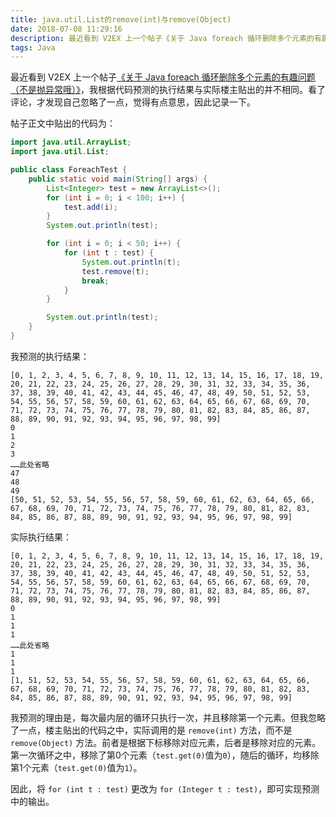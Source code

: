 ```yaml
---
title: java.util.List的remove(int)与remove(Object)
date: 2018-07-08 11:29:16
description: 最近看到 V2EX 上一个帖子《关于 Java foreach 循环删除多个元素的有趣问题（不是抛异常哦）》，我根据代码预测的执行结果与实际楼主贴出的并不相同。看了评论，才发现自己忽略了一点，觉得有点意思，因此记录一下。
tags: Java
---
```


最近看到 V2EX 上一个帖子[《关于 Java foreach 循环删除多个元素的有趣问题（不是抛异常哦）》](https://www.v2ex.com/t/465153)，我根据代码预测的执行结果与实际楼主贴出的并不相同。看了评论，才发现自己忽略了一点，觉得有点意思，因此记录一下。

帖子正文中贴出的代码为：

```java
import java.util.ArrayList;
import java.util.List;

public class ForeachTest {
    public static void main(String[] args) {
        List<Integer> test = new ArrayList<>();
        for (int i = 0; i < 100; i++) {
            test.add(i);
        }
        System.out.println(test);

        for (int i = 0; i < 50; i++) {
            for (int t : test) {
                System.out.println(t);
                test.remove(t);
                break;
            }
        }

        System.out.println(test);
    }
}
```

我预测的执行结果：

```
[0, 1, 2, 3, 4, 5, 6, 7, 8, 9, 10, 11, 12, 13, 14, 15, 16, 17, 18, 19, 20, 21, 22, 23, 24, 25, 26, 27, 28, 29, 30, 31, 32, 33, 34, 35, 36, 37, 38, 39, 40, 41, 42, 43, 44, 45, 46, 47, 48, 49, 50, 51, 52, 53, 54, 55, 56, 57, 58, 59, 60, 61, 62, 63, 64, 65, 66, 67, 68, 69, 70, 71, 72, 73, 74, 75, 76, 77, 78, 79, 80, 81, 82, 83, 84, 85, 86, 87, 88, 89, 90, 91, 92, 93, 94, 95, 96, 97, 98, 99]
0
1
2
3
……此处省略
47
48
49
[50, 51, 52, 53, 54, 55, 56, 57, 58, 59, 60, 61, 62, 63, 64, 65, 66, 67, 68, 69, 70, 71, 72, 73, 74, 75, 76, 77, 78, 79, 80, 81, 82, 83, 84, 85, 86, 87, 88, 89, 90, 91, 92, 93, 94, 95, 96, 97, 98, 99]
```

实际执行结果：

```
[0, 1, 2, 3, 4, 5, 6, 7, 8, 9, 10, 11, 12, 13, 14, 15, 16, 17, 18, 19, 20, 21, 22, 23, 24, 25, 26, 27, 28, 29, 30, 31, 32, 33, 34, 35, 36, 37, 38, 39, 40, 41, 42, 43, 44, 45, 46, 47, 48, 49, 50, 51, 52, 53, 54, 55, 56, 57, 58, 59, 60, 61, 62, 63, 64, 65, 66, 67, 68, 69, 70, 71, 72, 73, 74, 75, 76, 77, 78, 79, 80, 81, 82, 83, 84, 85, 86, 87, 88, 89, 90, 91, 92, 93, 94, 95, 96, 97, 98, 99]
0
1
1
1
……此处省略
1
1
1
[1, 51, 52, 53, 54, 55, 56, 57, 58, 59, 60, 61, 62, 63, 64, 65, 66, 67, 68, 69, 70, 71, 72, 73, 74, 75, 76, 77, 78, 79, 80, 81, 82, 83, 84, 85, 86, 87, 88, 89, 90, 91, 92, 93, 94, 95, 96, 97, 98, 99]
```

我预测的理由是，每次最内层的循环只执行一次，并且移除第一个元素。但我忽略了一点，楼主贴出的代码之中，实际调用的是 `remove(int)` 方法，而不是 `remove(Object)` 方法。前者是根据下标移除对应元素，后者是移除对应的元素。第一次循环之中，移除了第0个元素（`test.get(0)`值为`0`），随后的循环，均移除第1个元素（`test.get(0)`值为`1`）。

因此，将 `for (int t : test)` 更改为 `for (Integer t : test)`，即可实现预测中的输出。

